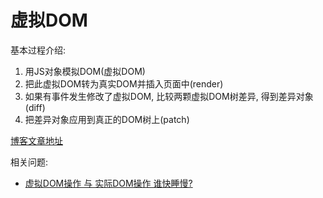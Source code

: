 # 虚拟DOM

基本过程介绍:

1. 用JS对象模拟DOM(虚拟DOM)
2. 把此虚拟DOM转为真实DOM并插入页面中(render)
3. 如果有事件发生修改了虚拟DOM, 比较两颗虚拟DOM树差异, 得到差异对象(diff)
4. 把差异对象应用到真正的DOM树上(patch)




[博客文章地址](https://juejin.im/post/5c8e5e4951882545c109ae9c?utm_source=gold_browser_extension#heading-0)


相关问题:

+ [虚拟DOM操作 与 实际DOM操作 谁快睡慢?](https://www.zhihu.com/question/31809713/answer/53544875)

